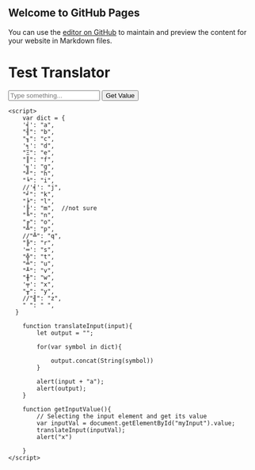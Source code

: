 ## Welcome to GitHub Pages

You can use the [editor on GitHub](https://github.com/KenMikoviny/shades.sipher.translator/edit/gh-pages/index.md) to maintain and preview the content for your website in Markdown files.


<h1>Test Translator</h1>

<body>
    <input type="text" placeholder="Type something..." id="myInput">
    <button type="button" onclick="getInputValue();">Get Value</button>
    
    <script>
        var dict = {
        '╡': "a",
        "╢": "b",
        "╖": "c",
        '╕': "d",
        "Ξ": "e",
        "║": "f",
        '╗': "g",
        "╝": "h",
        "╘": "i",
        //'╡': "j",
        "╛": "k",
        "╞": "l",
        '╟': "m",  //not sure
        "╚": "n",
        "╔": "o",
        "╩": "p",
        //"╩": "q",
        "╠": "r",
        '═': "s",
        "╬": "t",
        "╧": "u",
        "╨": "v",
        "╫": "w",
        '╤': "x",
        "╥": "y",
        //"╢": "z",
        " ": " ",
      }
      
        function translateInput(input){
            let output = "";
        
            for(var symbol in dict){
            
                output.concat(String(symbol))
            }
        
            alert(input + "a");
            alert(output);
        }
        
        function getInputValue(){
            // Selecting the input element and get its value 
            var inputVal = document.getElementById("myInput").value;
            translateInput(inputVal);
            alert("x")
            
        }
    </script>
</body>

